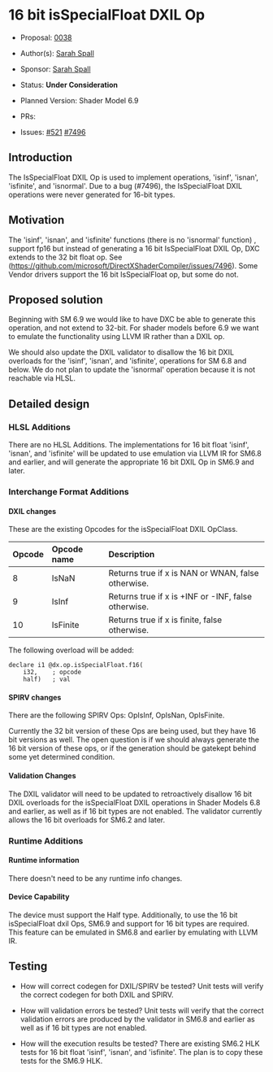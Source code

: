 <!-- {% raw %} -->

# 16 bit isSpecialFloat DXIL Op

* Proposal: [0038](0038-16bit-isspecialfloat.md)
* Author(s): [Sarah Spall](https://github.com/spall)
* Sponsor: [Sarah Spall](https://github.com/spall)
* Status: **Under Consideration**

* Planned Version: Shader Model 6.9
* PRs:
* Issues: [#521](https://github.com/microsoft/hlsl-specs/issues/521)
  [#7496](https://github.com/microsoft/DirectXShaderCompiler/issues/7496)

## Introduction

The IsSpecialFloat DXIL Op is used to implement operations, 'isinf', 'isnan',
'isfinite', and 'isnormal'. Due to a bug (#7496), the IsSpecialFloat DXIL
operations were never generated for 16-bit types.

## Motivation

The 'isinf', 'isnan', and 'isfinite' functions (there is no 'isnormal' function)
, support fp16 but instead of generating a 16 bit IsSpecialFloat DXIL Op,
DXC extends to the 32 bit float op. See
(https://github.com/microsoft/DirectXShaderCompiler/issues/7496).
Some Vendor drivers support the 16 bit IsSpecialFloat op, but some do not. 

## Proposed solution

Beginning with SM 6.9 we would like to have DXC be able to generate this
operation, and not extend to 32-bit.  For shader models before 6.9 we want to
emulate the functionality using LLVM IR rather than a DXIL op.

We should also update the DXIL validator to disallow the 16 bit DXIL overloads
for the 'isinf', 'isnan', and 'isfinite', operations for SM 6.8 and below.
We do not plan to update the 'isnormal' operation because it is not reachable
via HLSL.

## Detailed design

### HLSL Additions

There are no HLSL Additions.  The implementations for 16 bit float 'isinf',
'isnan', and 'isfinite' will be updated to use emulation via LLVM IR for
SM6.8 and earlier, and will generate the appropriate 16 bit DXIL Op in SM6.9
and later.

### Interchange Format Additions

#### DXIL changes

These are the existing Opcodes for the isSpecialFloat DXIL OpClass.

| Opcode | Opcode name | Description
|:---    |:---         |:---
8        | IsNaN       | Returns true if x is NAN or WNAN, false otherwise.
9        | IsInf       | Returns true if x is +INF or -INF, false otherwise.
10       | IsFinite    | Returns true if x is finite, false otherwise.

The following overload will be added:
```DXIL
declare i1 @dx.op.isSpecialFloat.f16(
    i32,    ; opcode
    half)   ; val
```

#### SPIRV changes

There are the following SPIRV Ops:
OpIsInf, OpIsNan, OpIsFinite.

Currently the 32 bit version of these Ops are being used, but they
have 16 bit versions as well.  The open question is if we should always
generate the 16 bit version of these ops, or if the generation should be
gatekept behind some yet determined condition.

#### Validation Changes

The DXIL validator will need to be updated to retroactively disallow 16 bit DXIL
overloads for the isSpecialFloat DXIL operations in Shader Models 6.8 and
earlier, as well as if 16 bit types are not enabled.  The validator currently
allows the 16 bit overloads for SM6.2 and later.

### Runtime Additions

#### Runtime information

There doesn't need to be any runtime info changes.

#### Device Capability

The device must support the Half type.
Additionally, to use the 16 bit isSpecialFloat dxil Ops, SM6.9 and support for
16 bit types are required. This feature can be emulated in SM6.8 and earlier by
emulating with LLVM IR.

## Testing

* How will correct codegen for DXIL/SPIRV be tested?
Unit tests will verify the correct codegen for both DXIL and SPIRV.

* How will validation errors be tested?
Unit tests will verify that the correct validation errors are produced by the
validator in SM6.8 and earlier as well as if 16 bit types are not enabled.

* How will the execution results be tested?
There are existing SM6.2 HLK tests for 16 bit float 'isinf', 'isnan',
and 'isfinite'. The plan is to copy these tests for the SM6.9 HLK.

<!-- {% endraw %} -->
